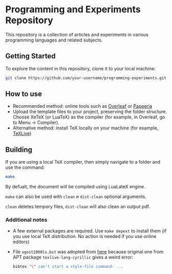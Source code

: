 # Programming and Experiments Repository

This repository is a collection of articles and experiments in various programming languages and related subjects.

## Getting Started

To explore the content in this repository, clone it to your local machine:

```bash
git clone https://github.com/your-username/programming-experiments.git
```

## How to use

* Recommended method: online tools such as [Overleaf](https://www.overleaf.com/) or [Papeeria](https://papeeria.com/)
* Upload the template files to your project, preserving the folder structure.
Choose XeTeX (or LuaTeX) as the compiler (for example, in Overleaf, go to Menu -> Compiler).
* Alternative method: install TeX locally on your machine (for example, [TeXLive](https://www.tug.org/texlive/))


## Building

If you are using a local TeX compiler, then simply navigate to a folder and use the command:
```sh
make
```
By defualt, the document will be compiled using LuaLateX engine.

`make` can also be used with `clean` и `dist-clean` optional arguments.

`clean` deletes tempory files, `dist-clean` will also clean an output pdf.


### Additional notes

* A few external packages are required. Use `make depext` to install them (if you use local TeX distribution. No action is needed if you use online editors)
* File `ugost2008ls.bst` was adopted from [here](https://github.com/anlun/Russian-Phd-LaTeX-Dissertation-Template/tree/master/BibTeX-Styles) because original one from APT package `texlive-lang-cyrillic` gives a weird error:

    ```sh
    bibtex "\" can't start a style-file command- ...
    ```

